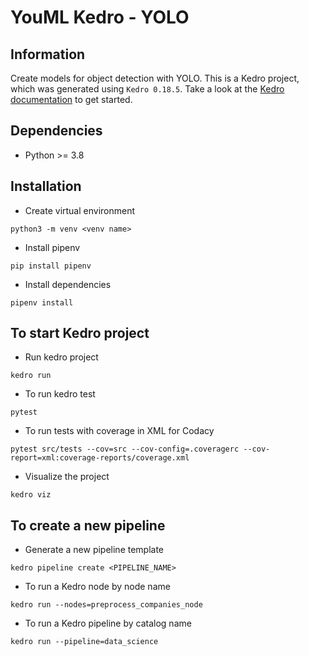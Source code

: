 # YouML Kedro - YOLO

## Information

Create models for object detection with YOLO.
This is a Kedro project, which was generated using `Kedro 0.18.5`.
Take a look at the [Kedro documentation](https://kedro.readthedocs.io) to get started.

## Dependencies

*   Python >= 3.8

## Installation

*   Create virtual environment

```shell
python3 -m venv <venv name>
```

*   Install pipenv

```shell
pip install pipenv
```

*   Install dependencies

```shell
pipenv install
```

## To start Kedro project

*   Run kedro project

```shell
kedro run
```

*   To run kedro test

```shell
pytest
```
*   To run tests with coverage in XML for Codacy

```shell
pytest src/tests --cov=src --cov-config=.coveragerc --cov-report=xml:coverage-reports/coverage.xml
```

*   Visualize the project

```shell
kedro viz
```

## To create a new pipeline

*   Generate a new pipeline template

```shell
kedro pipeline create <PIPELINE_NAME>
```

*   To run a Kedro node by node name

```shell
kedro run --nodes=preprocess_companies_node
```

*   To run a Kedro pipeline by catalog name

```shell
kedro run --pipeline=data_science
```
